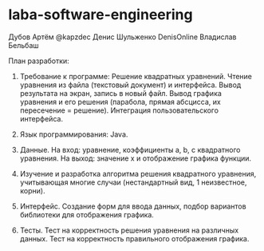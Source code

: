 # laba-software-engineering
Дубов Артём @kapzdec
Денис Шульженко DenisOnline 
Владислав Бельбаш 

План разработки:
1. Требование к программе: Решение квадратных уравнений. Чтение уравнения из файла (текстовый документ) и интерфейса. Вывод результата на экран, запись в новый файл. Вывод графика уравнения и его решения (парабола, прямая абсцисса, их пересечение = решение). Интеграция пользовательского интерфейса.

2. Язык программирования: Java.
 
3. Данные.
На вход: уравнение, коэффициенты a, b, c квадратного уравнения.
На выход: значение x и отображение графика функции.
 
4. Изучение и разработка алгоритма решения квадратного уравнения, учитывающая многие случаи (нестандартный вид, 1 неизвестное, корни). 
 
5. Интерфейс. Создание форм для ввода данных, подбор вариантов библиотеки для отображения графика.

6. Тесты.
Тест на корректность решения уравнения на различных данных.
Тест на корректность правильного отображения графика.
